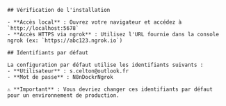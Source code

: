 
    ## Vérification de l'installation
    
    - **Accès local** : Ouvrez votre navigateur et accédez à `http://localhost:5678`
    - **Accès HTTPS via ngrok** : Utilisez l'URL fournie dans la console ngrok (ex: `https://abc123.ngrok.io`)
    
    ## Identifiants par défaut
    
    La configuration par défaut utilise les identifiants suivants :
    - **Utilisateur** : s.celton@outlook.fr
    - **Mot de passe** : N8nDockrNgrok
    
    ⚠️ **Important** : Vous devriez changer ces identifiants par défaut pour un environnement de production.
    